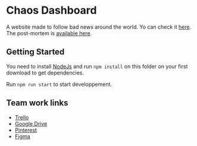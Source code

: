 # Chaos Dashboard

A website made to follow bad news around the world. Yo can check it [here](https://chaosdashboard.guillaumehaerinck.com/#HellsDoor). The post-mortem is [available here](doc/POST-MORTEM.pdf).

## Getting Started

You need to install [NodeJs](https://nodejs.org/en/) and run `npm install` on this folder on your first download to get dependencies.

Run `npm run start` to start developpement.

## Team work links

- [Trello](https://trello.com/b/kZ4TX6tk/chaosdashboard)
- [Google Drive](https://drive.google.com/open?id=1sZvBv1TF5BfNv9McyECy_z_mBvca4K65)
- [Pinterest](https://www.pinterest.fr/ghaerinck/chaosdashboard/)
- [Figma](https://www.figma.com/file/PxAapdoC6stY4EIMnqruCl/ChaosDashboard?node-id=0%3A1)
